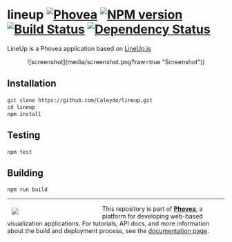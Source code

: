 lineup [![Phovea][phovea-image]][phovea-url] [![NPM version][npm-image]][npm-url] [![Build Status][travis-image]][travis-url] [![Dependency Status][daviddm-image]][daviddm-url]
=====================

LineUp is a Phovea application based on [LineUp.js](http://github.com/Caleydo/lineup.js)

<center>
![screenshot](media/screenshot.png?raw=true "Screenshot"))
</center>

Installation
------------

```
git clone https://github.com/Caleydo/lineup.git
cd lineup
npm install
```

Testing
-------

```
npm test
```

Building
--------

```
npm run build
```



***

<a href="https://caleydo.org"><img src="http://caleydo.org/assets/images/logos/caleydo.svg" align="left" width="200px" hspace="10" vspace="6"></a>
This repository is part of **[Phovea](http://phovea.caleydo.org/)**, a platform for developing web-based visualization applications. For tutorials, API docs, and more information about the build and deployment process, see the [documentation page](http://phovea.caleydo.org).


[phovea-image]: https://img.shields.io/badge/Phovea-Application-1BA64E.svg
[phovea-url]: https://phovea.caleydo.org
[npm-image]: https://badge.fury.io/js/lineup.svg
[npm-url]: https://npmjs.org/package/lineup
[travis-image]: https://travis-ci.org/Caleydo/lineup.svg?branch=master
[travis-url]: https://travis-ci.org/Caleydo/lineup
[daviddm-image]: https://david-dm.org/Caleydo/lineup/status.svg
[daviddm-url]: https://david-dm.org/Caleydo/lineup
